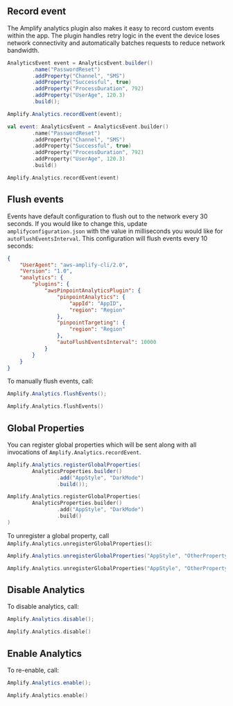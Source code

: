 ## Record event

The Amplify analytics plugin also makes it easy to record custom events within the app. The plugin handles retry logic in the event the device loses network connectivity and automatically batches requests to reduce network bandwidth.

<amplify-block-switcher>
<amplify-block name="Java">

```java
AnalyticsEvent event = AnalyticsEvent.builder()
        .name("PasswordReset")
        .addProperty("Channel", "SMS")
        .addProperty("Successful", true)
        .addProperty("ProcessDuration", 792)
        .addProperty("UserAge", 120.3)
        .build();

Amplify.Analytics.recordEvent(event);
```

</amplify-block>
<amplify-block name="Kotlin">

```kotlin
val event: AnalyticsEvent = AnalyticsEvent.builder()
        .name("PasswordReset")
        .addProperty("Channel", "SMS")
        .addProperty("Successful", true)
        .addProperty("ProcessDuration", 792)
        .addProperty("UserAge", 120.3)
        .build()

Amplify.Analytics.recordEvent(event)
```

</amplify-block>
</amplify-block-switcher>

## Flush events

Events have default configuration to flush out to the network every 30 seconds. If you would like to change this, update `amplifyconfiguration.json` with the value in milliseconds you would like for `autoFlushEventsInterval`. This configuration will flush events every 10 seconds:

```json
{
    "UserAgent": "aws-amplify-cli/2.0",
    "Version": "1.0",
    "analytics": {
        "plugins": {
            "awsPinpointAnalyticsPlugin": {
                "pinpointAnalytics": {
                    "appId": "AppID",
                    "region": "Region"
                },
                "pinpointTargeting": {
                    "region": "Region"
                },
                "autoFlushEventsInterval": 10000
            }
        }
    }
}
```

To manually flush events, call:

<amplify-block-switcher>
<amplify-block name="Java">

```java
Amplify.Analytics.flushEvents();
```


</amplify-block>
<amplify-block name="Kotlin">

```kotlin
Amplify.Analytics.flushEvents()
```

</amplify-block>
</amplify-block-switcher>


## Global Properties

You can register global properties which will be sent along with all invocations of `Amplify.Analytics.recordEvent`.

<amplify-block-switcher>
<amplify-block name="Java">

```java
Amplify.Analytics.registerGlobalProperties(
        AnalyticsProperties.builder()
                .add("AppStyle", "DarkMode")
                .build());
```

</amplify-block>
<amplify-block name="Kotlin">

```kotlin
Amplify.Analytics.registerGlobalProperties(
        AnalyticsProperties.builder()
                .add("AppStyle", "DarkMode")
                .build()
)
```

</amplify-block>
</amplify-block-switcher>

To unregister a global property, call `Amplify.Analytics.unregisterGlobalProperties()`:

<amplify-block-switcher>
<amplify-block name="Java">

```java
Amplify.Analytics.unregisterGlobalProperties("AppStyle", "OtherProperty");
```

</amplify-block>
<amplify-block name="Kotlin">

```kotlin
Amplify.Analytics.unregisterGlobalProperties("AppStyle", "OtherProperty")
```

</amplify-block>
</amplify-block-switcher>

## Disable Analytics

To disable analytics, call:

<amplify-block-switcher>
<amplify-block name="Java">

```java
Amplify.Analytics.disable();
```

</amplify-block>
<amplify-block name="Kotlin">

```kotlin
Amplify.Analytics.disable()
```

</amplify-block>
</amplify-block-switcher>

## Enable Analytics

To re-enable, call:

<amplify-block-switcher>
<amplify-block name="Java">

```java
Amplify.Analytics.enable();
```

</amplify-block>
<amplify-block name="Kotlin">

```kotlin
Amplify.Analytics.enable()
```

</amplify-block>
</amplify-block-switcher>

